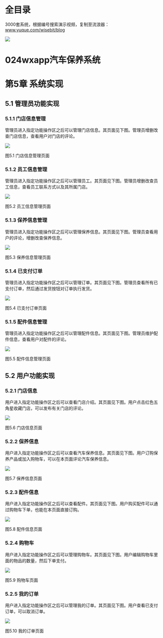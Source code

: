 # 全目录

3000套系统，根据编号搜索演示视频，复制至流浪器：www.yuque.com/wisebit/blog


![](https://bitwise.oss-cn-heyuan.aliyuncs.com/2024/11/06/qq_wechat.png)
# 024wxapp汽车保养系统
# 第5章 系统实现
## 5.1 管理员功能实现
### 5.1.1 门店信息管理
管理员进入指定功能操作区之后可以管理门店信息。其页面见下图。管理员增删改查门店信息，查看用户对门店的评论。

![](/md/blog.014.png)

图5.1 门店信息管理页面
### 5.1.2 员工信息管理
管理员进入指定功能操作区之后可以管理员工。其页面见下图。管理员增删改查员工信息，查看员工联系方式以及其所属门店。

![](/md/blog.015.png)

图5.2 员工信息管理页面
### 5.1.3 保养信息管理
管理员进入指定功能操作区之后可以管理保养信息。其页面见下图。管理员查看用户的评论，增删改查保养信息。

![](/md/blog.016.png)

图5.3 保养信息管理页面
### 5.1.4 已支付订单
管理员进入指定功能操作区之后可以管理订单。其页面见下图。管理员查看所有已支付订单，然后通过发货按钮对订单执行发货。

![](/md/blog.017.png)

图5.4 已支付订单页面
### 5.1.5 配件信息管理
管理员进入指定功能操作区之后可以管理配件信息。其页面见下图。管理员维护配件信息，查看用户对配件的评论。

![](/md/blog.018.png)

图5.5 配件信息管理页面
## 5.2 用户功能实现
### 5.2.1 门店信息
用户进入指定功能操作区之后可以查看门店介绍。其页面见下图。用户点击红色五角星收藏门店，可以发布有关门店的评论。

![](/md/blog.019.png)

图5.6 门店信息页面
### 5.2.2 保养信息
用户进入指定功能操作区之后可以查看汽车保养信息。其页面见下图。用户订购保养产品或加入购物车，可以在本页面评论汽车保养信息。

![](/md/blog.020.png)

图5.7 保养信息页面
### 5.2.3 配件信息
用户进入指定功能操作区之后可以查看配件。其页面见下图。用户购买配件可以通过购物车下单，也能在本页面直接订购。

![](/md/blog.021.png)

图5.8 配件信息页面
### 5.2.4 购物车
用户进入指定功能操作区之后可以管理购物车。其页面见下图。用户编辑购物车里面的物品的数量，然后下单支付。

![](/md/blog.022.png)

图5.9 购物车页面
### 5.2.5 我的订单
用户进入指定功能操作区之后可以管理我的订单。其页面见下图。用户查看已支付订单，可以取消订单。

![](/md/blog.023.png)

图5.10 我的订单页面





